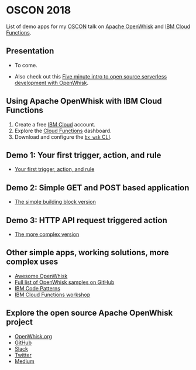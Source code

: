 # OSCON 2018

List of demo apps for my [OSCON](https://conferences.oreilly.com/oscon/oscon-or/public/schedule/detail/67393) talk on [Apache OpenWhisk](http://openwhisk.incubator.apache.org/) and [IBM Cloud Functions](https://console.bluemix.net/openwhisk/).

## Presentation

- To come.

- Also check out this [Five minute intro to open source serverless development with OpenWhisk](https://medium.com/openwhisk/five-minute-intro-to-open-source-serverless-development-with-openwhisk-328b0ebfa160).

## Using Apache OpenWhisk with IBM Cloud Functions

1. Create a free [IBM Cloud](https://ibm.biz/BdYRNi) account.
2. Explore the [Cloud Functions](http://bluemix.net/openwhisk) dashboard.
3. Download and configure the [`bx wsk` CLI](https://console.bluemix.net/openwhisk/learn/cli?env_id=ibm%3Ayp%3Aus-south).

## Demo 1: Your first trigger, action, and rule

- [Your first trigger, action, and rule](https://github.com/IBM/openwhisk-action-trigger-rule )

## Demo 2: Simple GET and POST based application

- [The simple building block version](https://github.com/IBM/openwhisk-rest-api-trigger)

## Demo 3: HTTP API request triggered action

- [The more complex version](https://github.com/IBM/openwhisk-serverless-apis)

## Other simple apps, working solutions, more complex uses

- [Awesome OpenWhisk](https://github.com/openwhisk/awesome-openwhisk)
- [Full list of OpenWhisk samples on GitHub](https://github.com/search?q=topic%3Aopenwhisk+org%3AIBM&type=Repositories)
- [IBM Code Patterns](https://developer.ibm.com/code/technologies/serverless/)
- [IBM Cloud Functions workshop](https://www.slideshare.net/DanielKrook/workshop-develop-serverless-applications-with-ibm-cloud-functions)

## Explore the open source Apache OpenWhisk project

- [OpenWhisk.org](https://openwhisk.org)
- [GitHub](https://github.com/apache?q=incubator-openwhisk)
- [Slack](http://openwhisk.incubator.apache.org/slack.html)
- [Twitter](https://twitter.com/openwhisk)
- [Medium](https://medium.com/openwhisk)